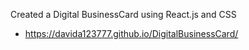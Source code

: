 Created a Digital BusinessCard using React.js and CSS
* https://davida123777.github.io/DigitalBusinessCard/
